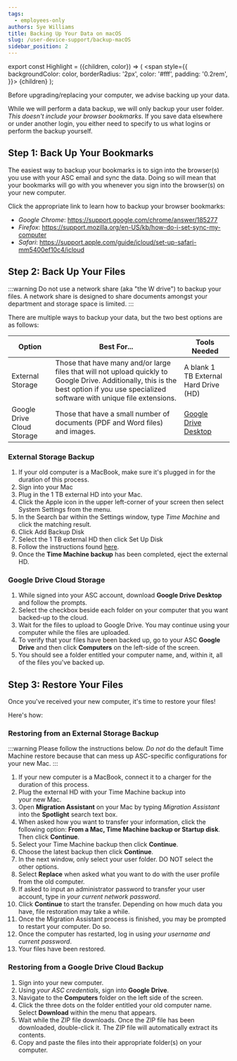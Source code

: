 ```yaml
---
tags:
  - employees-only
authors: Sye Williams
title: Backing Up Your Data on macOS
slug: /user-device-support/backup-macOS
sidebar_position: 2
---
```

export const Highlight = ({children, color}) => (
  <span
    style={{
      backgroundColor: color,
      borderRadius: '2px',
      color: '#fff',
      padding: '0.2rem',
    }}>
    {children}
  </span>
);

Before upgrading/replacing your computer, we advise backing up your data. 

While we will perform a data backup, we will only backup your user folder. *This doesn't include your browser bookmarks*. If you save data elsewhere or under another login, you either need to specify to us what logins or perform the backup yourself. 

## Step 1: Back Up Your Bookmarks
The easiest way to backup your bookmarks is to sign into the browser(s) you use with your ASC email and sync the data. Doing so will mean that your bookmarks will go with you whenever you sign into the browser(s) on your new computer. 

Click the appropriate link to learn how to backup your browser bookmarks:
- *Google Chrome*: https://support.google.com/chrome/answer/185277
- *Firefox*: https://support.mozilla.org/en-US/kb/how-do-i-set-sync-my-computer
- *Safari*: https://support.apple.com/guide/icloud/set-up-safari-mm5400ef10c4/icloud

## Step 2: Back Up Your Files

:::warning
Do not use a network share (aka "the W drive") to backup your files. A network share is designed to share documents amongst your department and storage space is limited.
:::


There are multiple ways to backup your data, but the two best options are as follows:

| Option                     | Best For...                                                  | Tools Needed                                                 |
| -------------------------- | ------------------------------------------------------------ | ------------------------------------------------------------ |
| External Storage           | Those that have many and/or large files that will not upload quickly to Google Drive. Additionally, this is the best option if you use specialized software with unique file extensions. | A blank 1 TB External Hard Drive (HD)                        |
| Google Drive Cloud Storage | Those that have a small number of documents (PDF and Word files) and images. | [Google Drive Desktop](https://www.google.com/drive/download/) |
### External Storage Backup

1. <Highlight color="#402B6F">If your old computer is a MacBook</Highlight>, make sure it's plugged in for the duration of this process.
2. Sign into your Mac
3. Plug in the 1 TB external HD into your Mac.
4. Click the Apple icon in the upper left-corner of your screen then select System Settings from the menu.
5. In the Search bar within the Settings window, type *Time Machine* and click the matching result.
6. Click Add Backup Disk
7. Select the 1 TB external HD then click Set Up Disk
8. Follow the instructions found [here](https://support.apple.com/en-us/HT201250). 
9. Once the **Time Machine backup** has been completed, eject the external HD.

### Google Drive Cloud Storage
1. While signed into your ASC account, download **Google Drive Desktop** and follow the prompts.
2. Select the checkbox beside each folder on your computer that you want backed-up to the cloud.
3. Wait for the files to upload to Google Drive. You may continue using your computer while the files are uploaded.
4. To verify that your files have been backed up, go to your ASC **Google Drive** and then click **Computers** on the left-side of the screen. 
5. You should see a folder entitled your computer name, and, within it, all of the files you've backed up. 

## Step 3: Restore Your Files
Once you've received your new computer, it's time to restore your files!

Here's how:

### Restoring from an External Storage Backup

:::warning
Please follow the instructions below. *Do not* do the default Time Machine restore because that can mess up ASC-specific configurations for your new Mac.
:::

1.  <Highlight color="#402B6F">If your new computer is a MacBook</Highlight>, connect it to a charger for the duration of this process.
2. Plug the external HD with your Time Machine backup into your <Highlight color="#402B6F">new</Highlight> Mac.
3. Open **Migration Assistant** on your Mac by typing *Migration Assistant* into the **Spotlight** search text box.
4. When asked how you want to transfer your information, click the following option: **From a Mac, Time Machine backup or Startup disk**. Then click **Continue**.
5. Select your Time Machine backup then click **Continue**.
6. Choose the latest backup then click **Continue**.
7. In the next window, <Highlight color="#402B6F">only</Highlight> select your user folder. <Highlight color="#402B6F">DO NOT</Highlight> select the other options.
8. Select **Replace** when asked what you want to do with the user profile from the old computer.
9. If asked to input an administrator password to transfer your user account, type in *your current network password*.
10. Click **Continue** to start the transfer. Depending on how much data you have, file restoration may take a while.
11. Once the Migration Assistant process is finished, you may be prompted to restart your computer. Do so. 
12. Once the computer has restarted, log in using *your username and current password*. 
13. Your files have been restored.
### Restoring from a Google Drive Cloud Backup
1. Sign into your new computer. 
2. Using *your ASC credentials*, sign into **Google Drive**. 
3. Navigate to the **Computers** folder on the left side of the screen. 
4. Click the three dots on the folder entitled your old computer name. Select **Download** within the menu that appears.
5. Wait while the ZIP file downloads. Once the ZIP file has been downloaded, double-click it. The ZIP file will automatically extract its contents.
7. Copy and paste the files into their appropriate folder(s) on your computer. 